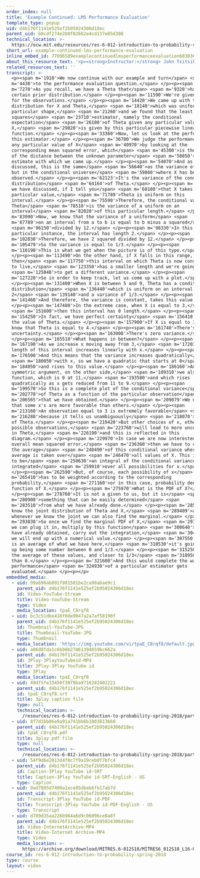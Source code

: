 ```yaml
---
order_index: null
title: 'Example Continued: LMS Performance Evaluation'
template_type: popup
uid: d4b176f1141e525ef2b95024306d18ec
parent_uid: b8cdf274e2b0f82662e4cd137e85d308
technical_location: >-
  https://ocw.mit.edu/resources/res-6-012-introduction-to-probability-spring-2018/part-ii-inference-limit-theorems/example-continued-lms-performance-evaluation
short_url: example-continued-lms-performance-evaluation
inline_embed_id: 77096589examplecontinuedlmsperformanceevaluation60303606
about_this_resource_text: '<p><strong>Instructor:</strong> John Tsitsiklis</p>'
related_resources_text: ''
transcript: >-
  <p><span m='1910'>We now continue with our example and turn</span> <span
  m='4430'>to the performance evaluation question.</span> </p><p><span
  m='7270'>As you recall, we have a Theta that</span> <span m='9320'>has a
  certain prior distribution.</span> </p><p><span m='11590'>We're given a model
  for the observations.</span> </p><p><span m='14420'>We came up with the joint
  distribution for X and Theta,</span> <span m='18140'>which was uniform on this
  particular shape,</span> <span m='21260'>and we found that the least mean
  squares</span> <span m='23710'>estimator, namely the conditional
  expectation</span> <span m='26100'>of Theta given any particular value of
  X,</span> <span m='29020'>is given by this particular piecewise linear
  function.</span> </p><p><span m='33360'>Now, let us look at the performance of
  this estimator.</span> </p><p><span m='36780'>We judge the performance given
  any particular value of X</span> <span m='40970'>by looking at the
  corresponding mean squared error, which</span> <span m='45300'>is the square
  of the distance between the unknown parameter</span> <span m='50850'>and the
  estimate with which we came up.</span> </p><p><span m='54070'>And as we have
  discussed, this is the same</span> <span m='56640'>as the variance of Theta
  but in the conditional universe</span> <span m='59860'>where X has been
  observed.</span> </p><p><span m='62123'>It's the variance of the conditional
  distribution</span> <span m='64164'>of Theta.</span> </p><p><span m='65820'>As
  we have discussed, if I tell you</span> <span m='68180'>that X takes on this
  particular value,</span> <span m='71789'>Theta is uniform on this
  interval.</span> </p><p><span m='75590'>Therefore, the conditional variance of
  Theta</span> <span m='78510'>is the variance of a uniform on an
  interval</span> <span m='82020'>of this particular length.</span> </p><p><span
  m='83990'>Now, we know that the variance of a uniform</span> <span
  m='87789'>on an interval from a to b is equal to b minus a squared</span>
  <span m='96150'>divided by 12.</span> </p><p><span m='98330'>In this
  particular instance, the interval has length 2.</span> </p><p><span
  m='102030'>Therefore, we have 2 squared divided by 12.</span> </p><p><span
  m='105479'>So the variance is equal to 1/3.</span> </p><p><span
  m='110190'>This is what we get when the picture is of this type.</span>
  </p><p><span m='113490'>On the other hand, if X falls in this range,
  then</span> <span m='117750'>this interval on which Theta is now constrained
  to live,</span> <span m='123350'>has a smaller length and we're going</span>
  <span m='125040'>to get a different variance.</span> </p><p><span
  m='127220'>So in order to keep track, let us come up with a plot.</span>
  </p><p><span m='131400'>When X is between 5 and 9, Theta has a conditional
  distribution</span> <span m='136440'>which is uniform on an interval of length
  2</span> <span m='139140'>and a variance of 1/3.</span> </p><p><span
  m='141460'>And therefore, the variance is constant, takes this value.</span>
  </p><p><span m='147480'>In the extreme case, when X is equal to 3,</span>
  <span m='151600'>then this interval has 0 length.</span> </p><p><span
  m='154250'>In fact, we have perfect certainty</span> <span m='156410'>about
  the value of Theta.</span> </p><p><span m='157900'>If X is equal to 3, then we
  know that Theta is equal to 4.</span> </p><p><span m='161740'>There's no
  uncertainty.</span> </p><p><span m='163000'>There's zero variance.</span>
  </p><p><span m='165510'>What happens in between?</span> </p><p><span
  m='167190'>As we increase x moving away from 3,</span> <span m='172030'>the
  length of this interval increases linearly with x.</span> </p><p><span
  m='176500'>And this means that the variance increases quadratically</span>
  <span m='180050'>with x, so we have a quadratic that starts at 0</span> <span
  m='184050'>and rises to this value.</span> </p><p><span m='186160'>And by a
  symmetric argument, on the other side,</span> <span m='189310'>we also get
  function, which is 0 at 11,</span> <span m='193580'>and which rises
  quadratically as x gets reduced from 11 to 9.</span> </p><p><span
  m='199570'>So this is a complete plot of the conditional variance</span> <span
  m='202770'>of Theta as a function of the particular observation</span> <span
  m='206565'>that we have obtained.</span> </p><p><span m='209079'>We notice
  that some x's are more favorable than others.</span> </p><p><span
  m='213160'>An observation equal to 3 is extremely favorable</span> <span
  m='216280'>because it tells us unambiguously</span> <span m='218070'>the value
  of Theta.</span> </p><p><span m='219420'>But other choices of x, other
  possible observations,</span> <span m='223760'>will lead to more uncertainty
  in Theta,</span> <span m='226190'>and this is reflected in this
  diagram.</span> </p><p><span m='229970'>In case we are now interested in the
  overall mean squared error,</span> <span m='236360'>then we have to calculate
  the average</span> <span m='240490'>of this conditional variance where the
  average is taken over</span> <span m='246470'>all values of X. This is going
  to be</span> <span m='250630'>an integral of the conditional variance of Theta
  integrated</span> <span m='259910'>over all possibilities for x.</span>
  </p><p><span m='262590'>But, of course, each possibility of x</span> <span
  m='265410'>has to be weighted according to the corresponding
  probability,</span> <span m='271160'>or in this case, probability density
  function of X.</span> </p><p><span m='275970'>What is the PDF of X?</span>
  </p><p><span m='278760'>It is not a given to us, but it is</span> <span
  m='280900'>something that can be easily determined</span> <span
  m='283510'>from what we have already done.</span> </p><p><span m='285860'>We
  know the joint distribution of Theta and X,</span> <span m='289409'>and
  whenever we know the joint we can also find the marginal.</span> </p><p><span
  m='293830'>So once we find the marginal PDF of X,</span> <span m='297090'>then
  we can plug it in, multiply by this function</span> <span m='300640'>that we
  have already obtained, carry out the integration,</span> <span m='304350'>and
  we will end up with a numerical value.</span> </p><p><span m='307550'>Since it
  is an average of what we have here,</span> <span m='310530'>it's going to end
  up being some number between 0 and 1/3.</span> </p><p><span m='315250'>It's
  the average of these values, and closer to 1/3</span> <span m='318950'>rather
  than 0.</span> </p><p><span m='321600'>And this would complete the way that a
  performance</span> <span m='324930'>of a particular estimator gets
  evaluated.</span> </p><p></p>
embedded_media:
  - uid: 99a696ab091f801501be2ca90abae9c1
    parent_uid: d4b176f1141e525ef2b95024306d18ec
    id: Video-YouTube-Stream
    title: Video-YouTube-Stream
    type: Video
    media_location: tpaE_C8rqf8
  - uid: bc3c51dbe410f0de9047a2a7af58190f
    parent_uid: d4b176f1141e525ef2b95024306d18ec
    id: Thumbnail-YouTube-JPG
    title: Thumbnail-YouTube-JPG
    type: Thumbnail
    media_location: 'https://img.youtube.com/vi/tpaE_C8rqf8/default.jpg'
  - uid: a86d8fda1c6bb8b27861394659bc662a
    parent_uid: d4b176f1141e525ef2b95024306d18ec
    id: 3Play-3PlayYouTubeid-MP4
    title: 3Play-3Play YouTube id
    type: 3Play
    media_location: tpaE_C8rqf8
  - uid: 49df5fe33450f3079ba9716282402221
    parent_uid: d4b176f1141e525ef2b95024306d18ec
    id: tpaE_C8rqf8.srt
    title: 3play caption file
    type: null
    technical_location: >-
      /resources/res-6-012-introduction-to-probability-spring-2018/part-ii-inference-limit-theorems/example-continued-lms-performance-evaluation/tpaE_C8rqf8.srt
  - uid: 8f7d1bb06e9a91a741bb6b1003813660
    parent_uid: d4b176f1141e525ef2b95024306d18ec
    id: tpaE_C8rqf8.pdf
    title: 3play pdf file
    type: null
    technical_location: >-
      /resources/res-6-012-introduction-to-probability-spring-2018/part-ii-inference-limit-theorems/example-continued-lms-performance-evaluation/tpaE_C8rqf8.pdf
  - uid: 54f9d6e2013d4f8c7f9a19ceb0f7bfc4
    parent_uid: d4b176f1141e525ef2b95024306d18ec
    id: Caption-3Play YouTube id-SRT
    title: Caption-3Play YouTube id-SRT-English - US
    type: Caption
  - uid: 9ad7805d7400a1ece85dbab6fb17ab7d
    parent_uid: d4b176f1141e525ef2b95024306d18ec
    id: Transcript-3Play YouTube id-PDF
    title: Transcript-3Play YouTube id-PDF-English - US
    type: Transcript
  - uid: d789d35aa226b964a6d9c06096ce8a8f
    parent_uid: d4b176f1141e525ef2b95024306d18ec
    id: Video-InternetArchive-MP4
    title: Video-Internet Archive-MP4
    type: Video
    media_location: >-
      https://archive.org/download/MITRES.6-012S18/MITRES6_012S18_L16-06_300k.mp4
course_id: res-6-012-introduction-to-probability-spring-2018
type: course
layout: video
---
```


